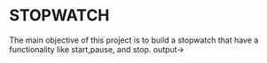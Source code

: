 # STOPWATCH 
The main objective of this project is to build a stopwatch that have a functionality like start,pause, and stop.
output->
